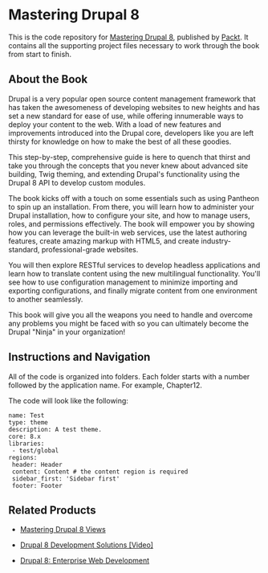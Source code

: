 # Mastering Drupal 8
This is the code repository for [Mastering Drupal 8](https://www.packtpub.com/web-development/mastering-drupal-8?utm_source=github&utm_medium=repository&utm_campaign=9781785885976), published by [Packt](https://www.packtpub.com/?utm_source=github). It contains all the supporting project files necessary to work through the book from start to finish.

## About the Book
Drupal is a very popular open source content management framework that has taken the awesomeness of developing websites to new heights and has set a new standard for ease of use, while offering innumerable ways to deploy your content to the web. With a load of new features and improvements introduced into the Drupal core, developers like you are left thirsty for knowledge on how to make the best of all these goodies.

This step-by-step, comprehensive guide is here to quench that thirst and take you through the concepts that you never knew about advanced site building, Twig theming, and extending Drupal's functionality using the Drupal 8 API to develop custom modules.

The book kicks off with a touch on some essentials such as using Pantheon to spin up an installation. From there, you will learn how to administer your Drupal installation, how to configure your site, and how to manage users, roles, and permissions effectively. The book will empower you by showing how you can leverage the built-in web services, use the latest authoring features, create amazing markup with HTML5, and create industry-standard, professional-grade websites.

You will then explore RESTful services to develop headless applications and learn how to translate content using the new multilingual functionality. You'll see how to use configuration management to minimize importing and exporting configurations, and finally migrate content from one environment to another seamlessly.

This book will give you all the weapons you need to handle and overcome any problems you might be faced with so you can ultimately become the Drupal "Ninja" in your organization!

## Instructions and Navigation
All of the code is organized into folders. Each folder starts with a number followed by the application name. For example, Chapter12.



The code will look like the following:
```
name: Test
type: theme
description: A test theme.
core: 8.x
libraries:
 - test/global
regions:
 header: Header
 content: Content # the content region is required
 sidebar_first: 'Sidebar first'
 footer: Footer 
```



## Related Products
* [Mastering Drupal 8 Views](https://www.packtpub.com/web-development/mastering-drupal-8-views?utm_source=github&utm_medium=repository&utm_campaign=9781785886966)

* [Drupal 8 Development Solutions [Video]](https://www.packtpub.com/web-development/drupal-8-development-solutions-video?utm_source=github&utm_medium=repository&utm_campaign=9781786469939)

* [Drupal 8: Enterprise Web Development](https://www.packtpub.com/web-development/drupal-8-enterprise-web-development?utm_source=github&utm_medium=repository&utm_campaign=9781787283190)


